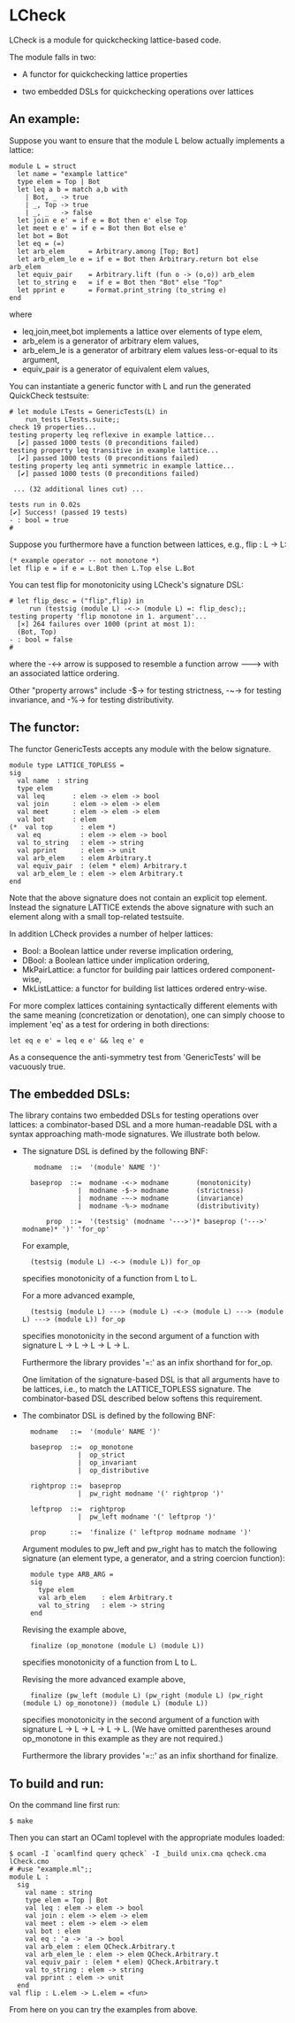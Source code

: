 LCheck
======

LCheck is a module for quickchecking lattice-based code.

The module falls in two:

 - A functor for quickchecking lattice properties

 - two embedded DSLs for quickchecking operations over lattices



An example:
-----------

Suppose you want to ensure that the module L below actually implements
a lattice:

    module L = struct
      let name = "example lattice"
      type elem = Top | Bot
      let leq a b = match a,b with
        | Bot, _ -> true
        | _, Top -> true
        | _, _   -> false
      let join e e' = if e = Bot then e' else Top
      let meet e e' = if e = Bot then Bot else e'
      let bot = Bot
      let eq = (=)
      let arb_elem      = Arbitrary.among [Top; Bot]
      let arb_elem_le e = if e = Bot then Arbitrary.return bot else arb_elem
      let equiv_pair    = Arbitrary.lift (fun o -> (o,o)) arb_elem
      let to_string e   = if e = Bot then "Bot" else "Top"
      let pprint e      = Format.print_string (to_string e)
    end

where
  - leq,join,meet,bot implements a lattice over elements of type elem,
  - arb_elem is a generator of arbitrary elem values,
  - arb_elem_le is a generator of arbitrary elem values less-or-equal to its argument,
  - equiv_pair is a generator of equivalent elem values,


You can instantiate a generic functor with L and run the generated
QuickCheck testsuite:

    # let module LTests = GenericTests(L) in
        run_tests LTests.suite;;
    check 19 properties...
    testing property leq reflexive in example lattice...
      [✔] passed 1000 tests (0 preconditions failed)
    testing property leq transitive in example lattice...
      [✔] passed 1000 tests (0 preconditions failed)
    testing property leq anti symmetric in example lattice...
      [✔] passed 1000 tests (0 preconditions failed)

     ... (32 additional lines cut) ...

    tests run in 0.02s
    [✔] Success! (passed 19 tests)
    - : bool = true
    # 


Suppose you furthermore have a function between lattices, e.g., flip : L -> L:

    (* example operator -- not monotone *)
    let flip e = if e = L.Bot then L.Top else L.Bot


You can test flip for monotonicity using LCheck's signature DSL:

    # let flip_desc = ("flip",flip) in
         run (testsig (module L) -<-> (module L) =: flip_desc);;
    testing property 'flip monotone in 1. argument'...
      [×] 264 failures over 1000 (print at most 1):
      (Bot, Top)
    - : bool = false
    # 

where the -<-> arrow is supposed to resemble a function arrow --->
with an associated lattice ordering.

Other "property arrows" include -$-> for testing strictness, -~->
for testing invariance, and -%-> for testing distributivity.


The functor:
------------

The functor GenericTests accepts any module with the below signature.

    module type LATTICE_TOPLESS =
    sig
      val name  : string
      type elem
      val leq       : elem -> elem -> bool
      val join      : elem -> elem -> elem
      val meet      : elem -> elem -> elem
      val bot       : elem
    (*  val top       : elem *)
      val eq          : elem -> elem -> bool
      val to_string   : elem -> string
      val pprint      : elem -> unit
      val arb_elem    : elem Arbitrary.t
      val equiv_pair  : (elem * elem) Arbitrary.t
      val arb_elem_le : elem -> elem Arbitrary.t
    end

Note that the above signature does not contain an explicit top
element. Instead the signature LATTICE extends the above signature with
such an element along with a small top-related testsuite.


In addition LCheck provides a number of helper lattices:

 - Bool: a Boolean lattice under reverse implication ordering,
 - DBool: a Boolean lattice under implication ordering,
 - MkPairLattice: a functor for building pair lattices ordered component-wise,
 - MkListLattice: a functor for building list lattices ordered entry-wise.


For more complex lattices containing syntactically different elements with the
same meaning (concretization or denotation), one can simply choose to implement
'eq' as a test for ordering in both directions:

    let eq e e' = leq e e' && leq e' e

As a consequence the anti-symmetry test from 'GenericTests' will be vacuously true. 


The embedded DSLs:
------------------

The library contains two embedded DSLs for testing operations over
lattices: a combinator-based DSL and a more human-readable DSL with a
syntax approaching math-mode signatures. We illustrate both below.


- The signature DSL is defined by the following BNF:

         modname  ::=  '(module' NAME ')'

        baseprop  ::=  modname -<-> modname       (monotonicity)
                    |  modname -$-> modname       (strictness)
                    |  modname -~-> modname       (invariance)
                    |  modname -%-> modname       (distributivity)

            prop  ::=  '(testsig' (modname '--->')* baseprop ('--->' modname)* ')' 'for_op'


  For example,

        (testsig (module L) -<-> (module L)) for_op

  specifies monotonicity of a function from L to L.


  For a more advanced example,

        (testsig (module L) ---> (module L) -<-> (module L) ---> (module L) ---> (module L)) for_op

  specifies monotonicity in the second argument of a function with
  signature L -> L -> L -> L -> L.

  Furthermore the library provides '=:' as an infix shorthand for
  for_op.


  One limitation of the signature-based DSL is that all arguments have
  to be lattices, i.e., to match the LATTICE_TOPLESS signature. The
  combinator-based DSL described below softens this requirement.



- The combinator DSL is defined by the following BNF:

        modname   ::=  '(module' NAME ')'
      
        baseprop  ::=  op_monotone
                    |  op_strict
                    |  op_invariant
                    |  op_distributive
      
        rightprop ::=  baseprop
                    |  pw_right modname '(' rightprop ')'
      
        leftprop  ::=  rightprop
                    |  pw_left modname '(' leftprop ')'
      
        prop      ::=  'finalize (' leftprop modname modname ')'


  Argument modules to pw_left and pw_right has to match the following
  signature (an element type, a generator, and a string coercion
  function):

        module type ARB_ARG =
        sig
          type elem
          val arb_elem    : elem Arbitrary.t
          val to_string   : elem -> string
        end


  Revising the example above,

        finalize (op_monotone (module L) (module L))

  specifies monotonicity of a function from L to L.


  Revising the more advanced example above,

        finalize (pw_left (module L) (pw_right (module L) (pw_right (module L) op_monotone)) (module L) (module L))

  specifies monotonicity in the second argument of a function with
  signature L -> L -> L -> L -> L. (We have omitted parentheses around
  op_monotone in this example as they are not required.)

  Furthermore the library provides '=::' as an infix shorthand for
  finalize.




To build and run:
-----------------

On the command line first run:

    $ make

Then you can start an OCaml toplevel with the appropriate modules loaded:

    $ ocaml -I `ocamlfind query qcheck` -I _build unix.cma qcheck.cma lCheck.cmo
    # #use "example.ml";;
    module L :
      sig
        val name : string
        type elem = Top | Bot
        val leq : elem -> elem -> bool
        val join : elem -> elem -> elem
        val meet : elem -> elem -> elem
        val bot : elem
        val eq : 'a -> 'a -> bool
        val arb_elem : elem QCheck.Arbitrary.t
        val arb_elem_le : elem -> elem QCheck.Arbitrary.t
        val equiv_pair : (elem * elem) QCheck.Arbitrary.t
        val to_string : elem -> string
        val pprint : elem -> unit
      end
    val flip : L.elem -> L.elem = <fun>

From here on you can try the examples from above.
